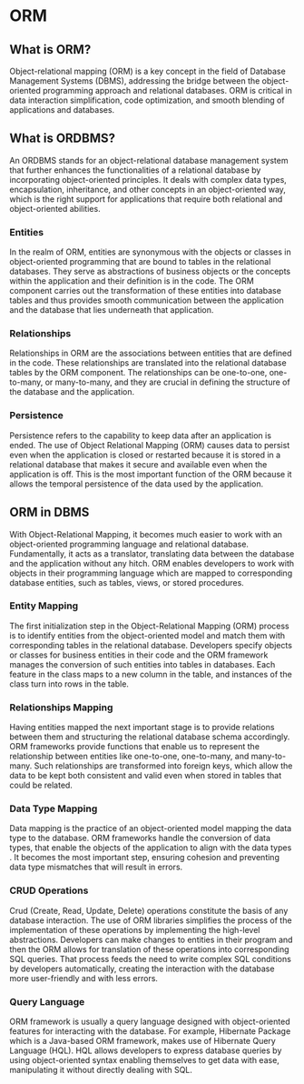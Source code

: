 # ORM

## What is ORM?

Object-relational mapping (ORM) is a key concept in the field of Database Management Systems (DBMS), addressing the bridge between the object-oriented programming approach and relational databases. ORM is critical in data interaction simplification, code optimization, and smooth blending of applications and databases.

## What is ORDBMS?

An ORDBMS stands for an object-relational database management system that further enhances the functionalities of a relational database by incorporating object-oriented principles. It deals with complex data types, encapsulation, inheritance, and other concepts in an object-oriented way, which is the right support for applications that require both relational and object-oriented abilities.

### Entities

In the realm of ORM, entities are synonymous with the objects or classes in object-oriented programming that are bound to tables in the relational databases. They serve as abstractions of business objects or the concepts within the application and their definition is in the code. The ORM component carries out the transformation of these entities into database tables and thus provides smooth communication between the application and the database that lies underneath that application.

### Relationships

Relationships in ORM are the associations between entities that are defined in the code. These relationships are translated into the relational database tables by the ORM component. The relationships can be one-to-one, one-to-many, or many-to-many, and they are crucial in defining the structure of the database and the application.

### Persistence

Persistence refers to the capability to keep data after an application is ended. The use of Object Relational Mapping (ORM) causes data to persist even when the application is closed or restarted because it is stored in a relational database that makes it secure and available even when the application is off. This is the most important function of the ORM because it allows the temporal persistence of the data used by the application.

## ORM in DBMS

With Object-Relational Mapping, it becomes much easier to work with an object-oriented programming language and relational database. Fundamentally, it acts as a translator, translating data between the database and the application without any hitch. ORM enables developers to work with objects in their programming language which are mapped to corresponding database entities, such as tables, views, or stored procedures.

### Entity Mapping

The first initialization step in the Object-Relational Mapping (ORM) process is to identify entities from the object-oriented model and match them with corresponding tables in the relational database. Developers specify objects or classes for business entities in their code and the ORM framework manages the conversion of such entities into tables in databases. Each feature in the class maps to a new column in the table, and instances of the class turn into rows in the table.

### Relationships Mapping

Having entities mapped the next important stage is to provide relations between them and structuring the relational database schema accordingly. ORM frameworks provide functions that enable us to represent the relationship between entities like one-to-one, one-to-many, and many-to-many. Such relationships are transformed into foreign keys, which allow the data to be kept both consistent and valid even when stored in tables that could be related.

### Data Type Mapping

Data mapping is the practice of an object-oriented model mapping the data type to the database. ORM frameworks handle the conversion of data types, that enable the objects of the application to align with the data types . It becomes the most important step, ensuring cohesion and preventing data type mismatches that will result in errors.

### CRUD Operations

Crud (Create, Read, Update, Delete) operations constitute the basis of any database interaction. The use of ORM libraries simplifies the process of the implementation of these operations by implementing the high-level abstractions. Developers can make changes to entities in their program and then the ORM allows for translation of these operations into corresponding SQL queries. That process feeds the need to write complex SQL conditions by developers automatically, creating the interaction with the database more user-friendly and with less errors.

### Query Language

ORM framework is usually a query language designed with object-oriented features for interacting with the database. For example, Hibernate Package which is a Java-based ORM framework, makes use of Hibernate Query Language (HQL). HQL allows developers to express database queries by using object-oriented syntax enabling themselves to get data with ease, manipulating it without directly dealing with SQL.